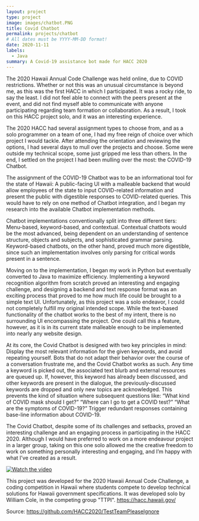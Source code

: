 ```yaml
---
layout: project
type: project
image: images/chatbot.PNG
title: Covid Chatbot
permalink: projects/chatbot
# All dates must be YYYY-MM-DD format!
date: 2020-11-11
labels:
  - Java
summary: A Covid-19 assistance bot made for HACC 2020
---
```


The 2020 Hawaii Annual Code Challenge was held online, due to COVID restrictions. Whether or not this was an unusual circumstance is beyond me, as this was the first HACC in which I participated. It was a rocky ride, to say the least. I did not feel able to connect with the peers present at the event, and did not find myself able to communicate with anyone participating regarding team formation or collaboration. As a result, I took on this HACC project solo, and it was an interesting experience.

The 2020 HACC had several assignment types to choose from, and as a solo programmer on a team of one, I had my free reign of choice over which project I would tackle. After attending the orientation and reviewing the options, I had several days to mull over the projects and choose. Some were outside my technical scope, some just gripped me less than others. In the end, I settled on the project I had been mulling over the most: the COVID-19 Chatbot.

The assignment of the COVID-19 Chatbot was to be an informational tool for the state of Hawaii: A public-facing UI with a malleable backend that would allow employees of the state to input COVID-related information and present the public with digestible responses to COVID-related queries. This would have to rely on one method of Chatbot integration, and I began my research into the available Chatbot implementation methods.

Chatbot implementations conventionally split into three different tiers: Menu-based, keyword-based, and contextual. Contextual chatbots would be the most advanced, being dependent on an understanding of sentence structure, objects and subjects, and sophisticated grammar parsing. Keyword-based chatbots, on the other hand, proved much more digestible, since such an implementation involves only parsing for critical words present in a sentence.

Moving on to the implementation, I began my work in Python but eventually converted to Java to maximize efficiency. Implementing a keyword recognition algorithm from scratch proved an interesting and engaging challenge, and designing a backend and text response format was an exciting process that proved to me how much life could be brought to a simple text UI. Unfortunately, as this project was a solo endeavor, I could not completely fulfill my original intended scope. While the text-based functionality of the chatbot works to the best of my intent, there is no surrounding UI encompassing the project. One could call this a feature, however, as it is in its current state malleable enough to be implemented into nearly any website design.

At its core, the Covid Chatbot is designed with two key principles in mind: Display the most relevant information for the given keywords, and avoid repeating yourself. Bots that do not adapt their behavior over the course of a conversation frustrate me, and the Covid Chatbot works as such. Any time a keyword is picked out, the associated text blurb and external resources are queued up. If, however, this keyword has already been discussed, and other keywords are present in the dialogue, the previously-discussed keywords are dropped and only new topics are acknowledged. This prevents the kind of situation where subsequent questions like:
“What kind of COVID mask should I get?”
“Where can I go to get a COVID test?”
“What are the symptoms of COVID-19?”
Trigger redundant responses containing base-line information about COVID-19.

The Covid Chatbot, despite some of its challenges and setbacks, proved an interesting challenge and an engaging process in participating in the HACC 2020. Although I would have preferred to work on a more endeavour project in a larger group, taking on this one solo allowed me the creative freedom to work on something personally interesting and engaging, and I’m happy with what I’ve created as a result.


[![Watch the video](https://img.youtube.com/vi/uFPu0yLhMAg/maxresdefault.jpg)](https://youtu.be/uFPu0yLhMAg)


This project was developed for the 2020 Hawaii Annual Code Challenge, a coding competition in Hawaii where students compete to develop technical solutions for Hawaii government specifications. It was developed solo by William Cole, in the competing group "TTPI".
https://hacc.hawaii.gov/

Source: https://github.com/HACC2020/TestTeamPleaseIgnore

